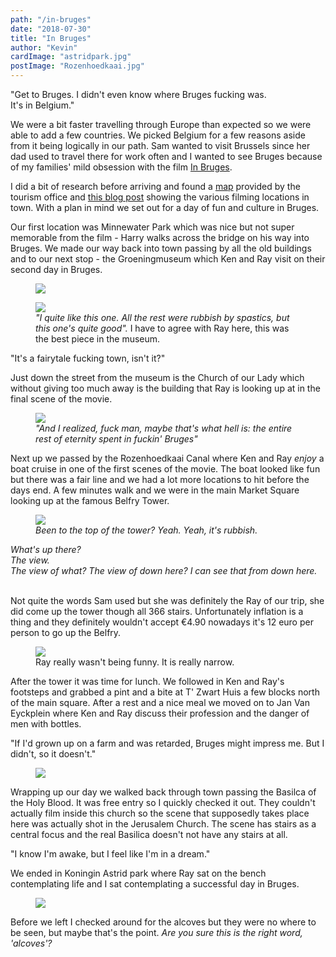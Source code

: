 ```yaml
---
path: "/in-bruges"
date: "2018-07-30"
title: "In Bruges"
author: "Kevin"
cardImage: "astridpark.jpg"
postImage: "Rozenhoedkaai.jpg"
---
```


<quote>
  "Get to Bruges. I didn't even know where Bruges fucking was.</br>It's in Belgium."
</quote>

We were a bit faster travelling through Europe than expected so we were able to add a few countries. We picked Belgium for a few reasons aside from it being logically in our path. Sam wanted to visit Brussels since her dad used to travel there for work often and I wanted to see Bruges because of my families' mild obsession with the film [In Bruges](https://www.imdb.com/title/tt0780536/).

I did a bit of research before arriving and found a [map](http://foto.brugge.be/city_film_office/moviemap_uk.pdf) provided by the tourism office and [this blog post](https://wonderfulwanderings.com/in-bruges-locations/) showing the various filming locations in town. With a plan in mind we set out for a day of fun and culture in Bruges.

Our first location was Minnewater Park which was nice but not super memorable from the film - Harry walks across the bridge on his way into Bruges. We made our way back into town passing by all the old buildings and to our next stop - the Groeningmuseum which Ken and Ray visit on their second day in Bruges.

<figure>
  <img src="groeningmuseum.jpg"/>
</figure>

<figure>
  <img src="last_judgment.jpg"/>
  <figcaption>
    <i>"I quite like this one. All the rest were rubbish by spastics, but this one's quite good".</i>
    I have to agree with Ray here, this was the best piece in the museum.
  </figcaption>
</figure>

<two-column>
  <quote>"It's a fairytale fucking town, isn't it?"</quote>
  <p>Just down the street from the museum is the Church of our Lady which without giving too much away is the building that Ray is looking up at in the final scene of the movie.</p>
</two-column>

<figure>
  <img src="church_of_our_lady.jpg"/>
  <figcaption>
    <i>"And I realized, fuck man, maybe that's what hell is: the entire rest of eternity spent in fuckin' Bruges"</i>
  </figcaption>
</figure>

Next up we passed by the Rozenhoedkaai Canal where Ken and Ray *enjoy* a boat cruise in one of the first scenes of the movie. The boat looked like fun but there was a fair line and we had a lot more locations to hit before the days end. A few minutes walk and we were in the main Market Square looking up at the famous Belfry Tower.

<figure>
  <img src="belfry2.jpg"/>
  <figcaption>
    <i>Been to the top of the tower? Yeah. Yeah, it's rubbish.</i>

  </figcaption>
</figure>

<i>
What's up there?</br>
The view.</br>
The view of what? The view of down here? I can see that from down here.</br></br>
</i>

Not quite the words Sam used but she was definitely the Ray of our trip, she did come up the tower though all 366 stairs. Unfortunately inflation is a thing and they definitely wouldn't accept €4.90 nowadays it's 12 euro per person to go up the Belfry.

<figure>
  <img src="narrow2.jpg"/>
  <figcaption>
    Ray really wasn't being funny. It is really narrow.
  </figcaption>
</figure>

<two-column>
  <p>
    After the tower it was time for lunch. We followed in Ken and Ray's footsteps and grabbed a pint and a bite at T' Zwart Huis a few blocks north of the main square. After a rest and a nice meal we moved on to Jan Van Eyckplein where Ken and Ray discuss their profession and the danger of men with bottles.
  </p>
  <quote>
    "If I'd grown up on a farm and was retarded, Bruges might impress me. But I didn't, so it doesn't."
  </quote>
</two-column>

<figure>
  <img src="jan_van_eyckplein.jpg"/>
</figure>

Wrapping up our day we walked back through town passing the Basilca of the Holy Blood. It was free entry so I quickly checked it out. They couldn't actually film inside this church so the scene that supposedly takes place here was actually shot in the Jerusalem Church. The scene has stairs as a central focus and the real Basilica doesn't not have any stairs at all.

<two-column>
  <quote>"I know I'm awake, but I feel like I'm in a dream."</quote>
  <p>We ended in Koningin Astrid park where Ray sat on the bench contemplating life and I sat contemplating a successful day in Bruges.</p>
</two-column>

<figure>
  <img src="astridpark.jpg"/>
</figure>

Before we left I checked around for the alcoves but they were no where to be seen, but maybe that's the point. *Are you sure this is the right word, 'alcoves'?*

